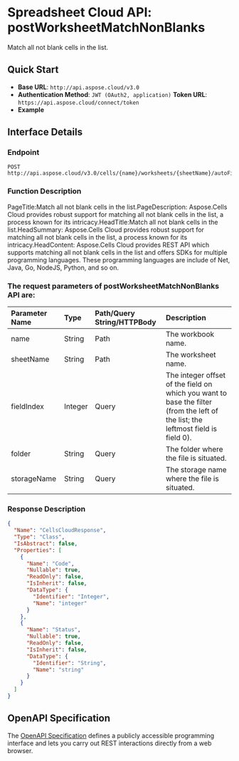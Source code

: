 # **Spreadsheet Cloud API: postWorksheetMatchNonBlanks**

Match all not blank cells in the list. 

## **Quick Start**

- **Base URL**: `http://api.aspose.cloud/v3.0`
- **Authentication Method**: `JWT (OAuth2, application)`  **Token URL**: `https://api.aspose.cloud/connect/token`
- **Example** 
<script src="https://gist.github.com/aspose-cells-cloud-gists/8a5b324fdf3e574dbd747c1a1e24b05d.js?file=Example30_PostWorksheetMatchNonBlanks.cs"></script>

## **Interface Details**

### **Endpoint** 

```
POST http://api.aspose.cloud/v3.0/cells/{name}/worksheets/{sheetName}/autoFilter/matchNonBlanks
```

### **Function Description**
PageTitle:Match all not blank cells in the list.PageDescription: Aspose.Cells Cloud provides robust support for matching all not blank cells in the list, a process known for its intricacy.HeadTitle:Match all not blank cells in the list.HeadSummary: Aspose.Cells Cloud provides robust support for matching all not blank cells in the list, a process known for its intricacy.HeadContent: Aspose.Cells Cloud provides REST API which supports matching all not blank cells in the list and offers SDKs for multiple programming languages. These programming languages are include of Net, Java, Go, NodeJS, Python, and so on.

### The request parameters of **postWorksheetMatchNonBlanks** API are: 

| Parameter Name | Type | Path/Query String/HTTPBody | Description | 
| :- | :- | :- |:- | 
|name|String|Path|The workbook name.|
|sheetName|String|Path|The worksheet name.|
|fieldIndex|Integer|Query|The integer offset of the field on which you want to base the filter (from the left of the list; the leftmost field is field 0).|
|folder|String|Query|The folder where the file is situated.|
|storageName|String|Query|The storage name where the file is situated.|


### **Response Description**
```json
{
  "Name": "CellsCloudResponse",
  "Type": "Class",
  "IsAbstract": false,
  "Properties": [
    {
      "Name": "Code",
      "Nullable": true,
      "ReadOnly": false,
      "IsInherit": false,
      "DataType": {
        "Identifier": "Integer",
        "Name": "integer"
      }
    },
    {
      "Name": "Status",
      "Nullable": true,
      "ReadOnly": false,
      "IsInherit": false,
      "DataType": {
        "Identifier": "String",
        "Name": "string"
      }
    }
  ]
}
```

## OpenAPI Specification

The [OpenAPI Specification](https://reference.aspose.cloud/cells/#/AutoFilterController/PostWorksheetMatchNonBlanks) defines a publicly accessible programming interface and lets you carry out REST interactions directly from a web browser.

